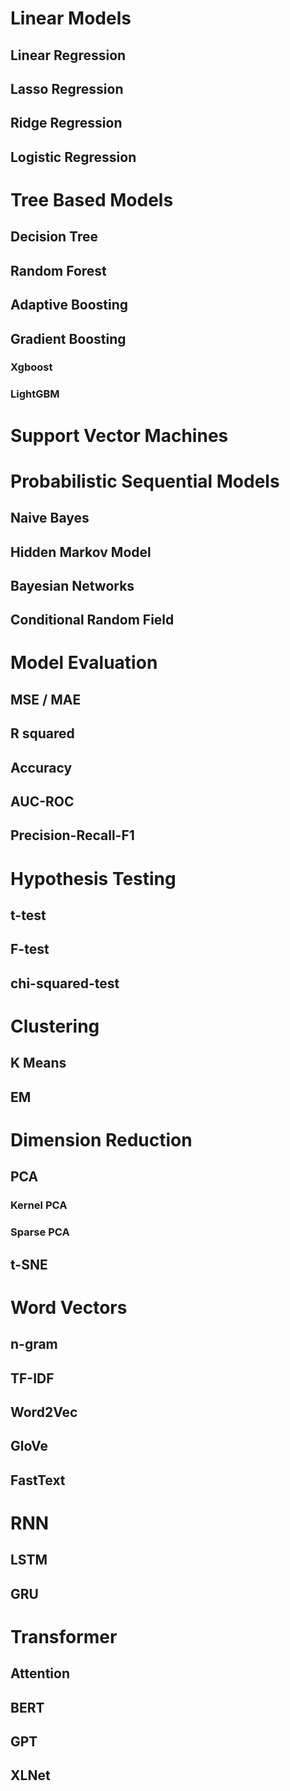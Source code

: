 # Linear Models

## Linear Regression

## Lasso Regression

## Ridge Regression

## Logistic Regression

# Tree Based Models

## Decision Tree

## Random Forest

## Adaptive Boosting

## Gradient Boosting

### Xgboost

### LightGBM

# Support Vector Machines

# Probabilistic Sequential Models

## Naive Bayes

## Hidden Markov Model

## Bayesian Networks

## Conditional Random Field

# Model Evaluation

## MSE / MAE

## R squared

## Accuracy

## AUC-ROC

## Precision-Recall-F1

# Hypothesis Testing

## t-test

## F-test

## chi-squared-test

# Clustering

## K Means

## EM

# Dimension Reduction

## PCA

### Kernel PCA

### Sparse PCA

## t-SNE

# Word Vectors

## n-gram

## TF-IDF

## Word2Vec

## GloVe

## FastText

# RNN

## LSTM

## GRU

# Transformer

## Attention

## BERT

## GPT

## XLNet
